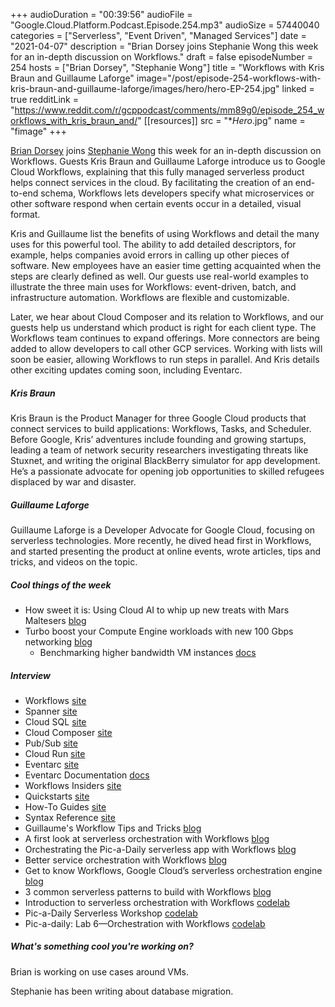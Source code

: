 +++
audioDuration = "00:39:56"
audioFile = "Google.Cloud.Platform.Podcast.Episode.254.mp3"
audioSize = 57440040
categories = ["Serverless", "Event Driven", "Managed Services"]
date = "2021-04-07"
description = "Brian Dorsey joins Stephanie Wong this week for an in-depth discussion on Workflows."
draft = false
episodeNumber = 254
hosts = ["Brian Dorsey", "Stephanie Wong"]
title = "Workflows with Kris Braun and Guillaume Laforge"
image="/post/episode-254-workflows-with-kris-braun-and-guillaume-laforge/images/hero/hero-EP-254.jpg"
linked = true
redditLink = "https://www.reddit.com/r/gcppodcast/comments/mm89g0/episode_254_workflows_with_kris_braun_and/"
[[resources]]
  src = "**Hero*.jpg"
  name = "fimage"
+++

[Brian Dorsey](https://twitter.com/briandorsey) joins [Stephanie Wong](https://twitter.com/stephr_wong) this week for an in-depth discussion on Workflows. Guests Kris Braun and Guillaume Laforge introduce us to Google Cloud Workflows, explaining that this fully managed serverless product helps connect services in the cloud. By facilitating the creation of an end-to-end schema, Workflows lets developers specify what microservices or other software respond when certain events occur in a detailed, visual format. 

Kris and Guillaume list the benefits of using Workflows and detail the many uses for this powerful tool. The ability to add detailed descriptors, for example, helps companies avoid errors in calling up other pieces of software. New employees have an easier time getting acquainted when the steps are clearly defined as well. Our guests use real-world examples to illustrate the three main uses for Workflows: event-driven, batch, and infrastructure automation. Workflows are flexible and customizable.

Later, we hear about Cloud Composer and its relation to Workflows, and our guests help us understand which product is right for each client type. The Workflows team continues to expand offerings. More connectors are being added to allow developers to call other GCP services. Working with lists will soon be easier, allowing Workflows to run steps in parallel. And Kris details other exciting updates coming soon, including Eventarc.

##### Kris Braun

Kris Braun is the Product Manager for three Google Cloud products that connect services to build applications: Workflows, Tasks, and Scheduler. Before Google, Kris’ adventures include founding and growing startups, leading a team of network security researchers investigating threats like Stuxnet, and writing the original BlackBerry simulator for app development. He’s a passionate advocate for opening job opportunities to skilled refugees displaced by war and disaster. 

##### Guillaume Laforge

Guillaume Laforge is a Developer Advocate for Google Cloud, focusing on serverless technologies. More recently, he dived head first in Workflows, and started presenting the product at online events, wrote articles, tips and tricks, and videos on the topic.

##### Cool things of the week

* How sweet it is: Using Cloud AI to whip up new treats with Mars Maltesers [blog](https://cloud.google.com/blog/products/ai-machine-learning/baking-with-maltesers-marmite-and-cloud-ai)
* Turbo boost your Compute Engine workloads with new 100 Gbps networking [blog](https://cloud.google.com/blog/products/networking/increasing-bandwidth-to-c2-and-n2-vms)
     * Benchmarking higher bandwidth VM instances [docs](https://cloud.google.com/compute/docs/networking/benchmarking-higher-bandwidth-vms)

##### Interview

* Workflows [site](https://cloud.google.com/workflows)
* Spanner [site](https://cloud.google.com/spanner)
* Cloud SQL [site](https://cloud.google.com/sql/)
* Cloud Composer [site](https://cloud.google.com/composer)
* Pub/Sub [site](https://cloud.google.com/pubsub)
* Cloud Run [site](https://cloud.google.com/run)
* Eventarc [site](https://sites.google.com/view/eventsforcloudrun/home)
* Eventarc Documentation [docs](https://cloud.google.com/eventarc/docs)
* Workflows Insiders [site](https://docs.google.com/forms/d/e/1FAIpQLSfSWZyExf1QGcxIuiHVxVzcoP9PWOABvhkLjDpSIIngT06mTA/viewform)
* Quickstarts [site](https://cloud.google.com/workflows/docs/quickstarts)
* How-To Guides [site](https://cloud.google.com/workflows/docs/how-to)
* Syntax Reference [site](https://cloud.google.com/workflows/docs/reference/syntax)
* Guillaume's Workflow Tips and Tricks [blog](http://glaforge.appspot.com/category/Google%20Cloud%20Platform)
* A first look at serverless orchestration with Workflows [blog](https://atamel.dev/posts/2020/09-08_first_look_at_workflows/)
* Orchestrating the Pic-a-Daily serverless app with Workflows [blog](https://cloud.google.com/blog/topics/developers-practitioners/orchestrating-pic-daily-serverless-app-workflows)
* Better service orchestration with Workflows [blog](https://cloud.google.com/blog/topics/developers-practitioners/better-service-orchestration-workflows)
* Get to know Workflows, Google Cloud’s serverless orchestration engine [blog](https://cloud.google.com/blog/products/application-development/get-to-know-google-cloud-workflows)
* 3 common serverless patterns to build with Workflows [blog](https://cloud.google.com/blog/products/application-development/building-serverless-apps-with-workflows-and-connectors)
* Introduction to serverless orchestration with Workflows [codelab](https://codelabs.developers.google.com/codelabs/cloud-workflows-intro#0)
* Pic-a-Daily Serverless Workshop [codelab](https://codelabs.developers.google.com/serverless-workshop/)
* Pic-a-daily: Lab 6—Orchestration with Workflows [codelab](https://codelabs.developers.google.com/codelabs/cloud-picadaily-lab6?hl=en&continue=https%3A%2F%2Fcodelabs.developers.google.com%2Fserverless-workshop%2F#0)

##### What's something cool you're working on?

Brian is working on use cases around VMs.

Stephanie has been writing about database migration.

